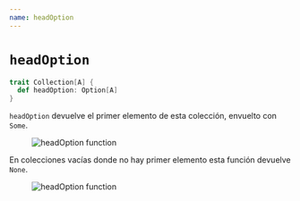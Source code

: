 ```yaml
---
name: headOption
---
```


# `headOption`

~~~ scala
trait Collection[A] {
  def headOption: Option[A]
}
~~~

`headOption` devuelve el primer elemento de esta colección, envuelto con `Some`.

<figure class="diagram">
  <img src="../images/headOption.svg" alt="headOption function">
  <!-- <figcaption class="diagram-desc"></figcaption> -->
</figure>

En colecciones vacías donde no hay primer elemento esta función devuelve `None`.

<figure class="diagram">
  <img src="../images/headOption.2.svg" alt="headOption function">
  <!-- <figcaption class="diagram-desc"></figcaption> -->
</figure>
